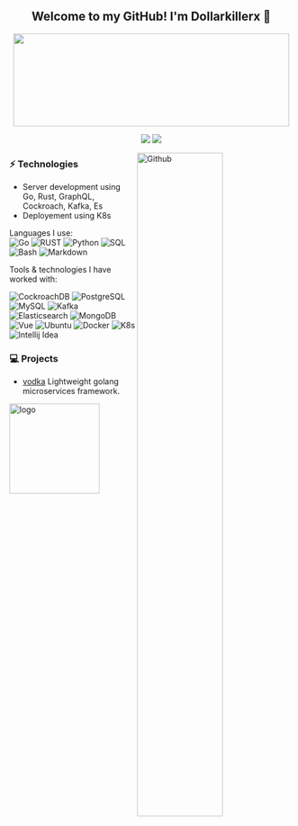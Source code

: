 <!--
### Hi there 👋

**dollarkillerx/dollarkillerx** is a ✨ _special_ ✨ repository because its `README.md` (this file) appears on your GitHub profile.

Here are some ideas to get you started:

- 🔭 I’m currently working on ...
- 🌱 I’m currently learning ...
- 👯 I’m looking to collaborate on ...
- 🤔 I’m looking for help with ...
- 💬 Ask me about ...
- 📫 How to reach me: ...
- 😄 Pronouns: ...
- ⚡ Fun fact: ...
[![current year commits](https://github-readme-stats.vercel.app/api?username=dollarkillerx&count_private=true&show_icons=true&hide=stars,prs,issues,contribs&hide_title=true&hide_rank=true)](https://github.com/anuraghazra/github-readme-stats)

[![Top Langs](https://github-readme-stats.vercel.app/api/top-langs/?username=dollarkillerx)](https://github.com/anuraghazra/github-readme-stats)
[![dollarkillerx github stats](https://github-readme-stats.vercel.app/api?username=dollarkillerx&count_private=true&show_icons=true&include_all_commits=true)](https://github.com/anuraghazra/github-readme-stats)
<img src="https://github-profile-trophy.vercel.app/?username=dollarkillerx&theme=flat&column=7" alt="logo" height="160" align="center" style="margin: auto; margin-bottom: 20px;" />

-->





<h2 align="center"> Welcome to my GitHub! I'm Dollarkillerx 👋 <br/> </h2>
<p align="center">
  <img width="490" height="165" src="https://github-readme-stats.vercel.app/api?username=dollarkillerx&show_icons=true&hide_border=false&line_height=20&title_color=f69673&icon_color=1b93c9&show_owner=true"/>
  <p align="center">
    <a href="https://github.com/dollarkillerx/"><img src="https://img.shields.io/github/followers/dollarkillerx?color=%234CC61E&label=GitHub%20Followers%20%3A"/></a>
    <a href="https://github.com/dollarkillerx/"><img src="https://img.shields.io/github/stars/dollarkillerx?color=%234CC61E&label=GitHub%20Stars%20%3A"/></a>
  </p>
</p>

<img width="55%" align="right" alt="Github" src="https://raw.githubusercontent.com/onimur/.github/master/.resources/git-header.svg" />

### ⚡ Technologies
- Server development using Go, Rust, GraphQL, Cockroach, Kafka, Es
- Deployement using K8s

Languages I use: <br>
![Go](https://img.shields.io/badge/-Go-141414?style=flat&logo=go)
![RUST](https://img.shields.io/badge/-Rust-141414?style=flat&logo=rust)
![Python](https://img.shields.io/badge/-Python-141414?style=flat&logo=python)
![SQL](https://img.shields.io/badge/-SQL-141414?style=flat&logo=postgresql)
![Bash](https://img.shields.io/badge/-Bash-141414?style=flat&logo=gnu-bash)
![Markdown](https://img.shields.io/badge/-Markdown-141414?style=flat&logo=markdown)

Tools & technologies I have worked with: <br>

![CockroachDB](https://img.shields.io/badge/-CockroachDB-141414?style=flat&logo=cockroachdb)
![PostgreSQL](https://img.shields.io/badge/-PostgreSQL-141414?style=flat&logo=postgresql)
![MySQL](https://img.shields.io/badge/-MySQL-141414?style=flat&logo=mysql)
![Kafka](https://img.shields.io/badge/-Kafka-141414?style=flat&logo=kafka)
![Elasticsearch](https://img.shields.io/badge/-Elasticsearch-141414?style=flat&logo=elasticsearch)
![MongoDB](https://img.shields.io/badge/-MongoDB-141414?style=flat&logo=mongodb)
![Vue](https://img.shields.io/badge/-Vue-141414?style=flat&logo=vue.js)
![Ubuntu](https://img.shields.io/badge/-Ubuntu-141414?style=flat&logo=ubuntu)
![Docker](https://img.shields.io/badge/-Docker-141414?style=flat&logo=docker)
![K8s](https://img.shields.io/badge/-K8s-141414?style=flat&logo=k8s)
![Intellij Idea](https://img.shields.io/badge/-Intellij%20Idea-141414?style=flat&logo=intellij-idea)


### 💻 Projects
- <a href = "https://github.com/dollarkillerx/vodka">vodka</a> Lightweight golang microservices framework.

<img src="https://github-profile-trophy.vercel.app/?username=dollarkillerx&theme=flat&column=7" alt="logo" height="160" align="center" style="margin: auto; margin-bottom: 20px;" />
